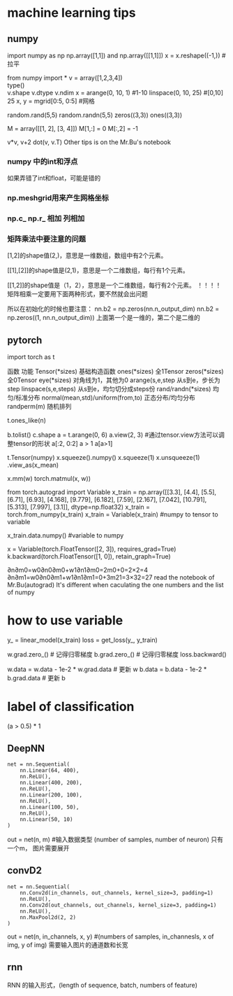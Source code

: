 # machine learning tips

## numpy 

import numpy as np
np.array([1,1]) and np.array([[1,1]])
 x = x.reshape((-1,)) # 拉平

from numpy import *
v = array([1,2,3,4])	
type()	
v.shape
v.dtype
v.ndim
x = arange(0, 10, 1)  #1-10
linspace(0, 10, 25)		#[0,10]  25
x, y = mgrid[0:5, 0:5]	#网格	

random.rand(5,5)
random.randn(5,5)
zeros((3,3))
ones((3,3))

M = array([[1, 2], [3, 4]])
M[1,:] = 0
M[:,2] = -1

v*v, v+2
dot(v, v.T)
Other tips is on the Mr.Bu's notebook

### numpy 中的int和浮点
如果弄错了int和float，可能是错的

### np.meshgrid用来产生网格坐标 

### np.c_   np.r_   相加  列相加

### 矩阵乘法中要注意的问题
[1,2]的shape值(2,)，意思是一维数组，数组中有2个元素。

[[1],[2]]的shape值是(2,1)，意思是一个二维数组，每行有1个元素。

[[1,2]]的shape值是（1，2），意思是一个二维数组，每行有2个元素。
！！！！矩阵相乘一定要用下面两种形式，要不然就会出问题

所以在初始化的时候也要注意：
nn.b2 = np.zeros(nn.n_output_dim)
nn.b2 = np.zeros((1, nn.n_output_dim))
上面第一个是一维的，第二个是二维的



## pytorch

import torch as t

函数						功能
Tensor(*sizes)			基础构造函数
ones(*sizes)			全1Tensor
zeros(*sizes)			全0Tensor
eye(*sizes)				对角线为1，其他为0
arange(s,e,step			从s到e，步长为step
linspace(s,e,steps)		从s到e，均匀切分成steps份
rand/randn(*sizes)		均匀/标准分布
normal(mean,std)/uniform(from,to)	正态分布/均匀分布
randperm(m)				随机排列

t.ones_like(n)

b.tolist()
c.shape
a = t.arange(0, 6)
a.view(2, 3)	#通过tensor.view方法可以调整tensor的形状
a[:2, 0:2]
a > 1
a[a>1]


t.Tensor(numpy)
x.squeeze().numpy()
x.squeeze(1)
x.unsqueeze(1)
.view_as(x_mean)

x.mm(w)
torch.matmul(x, w))


from torch.autograd import Variable
x_train = np.array([[3.3], [4.4], [5.5], [6.71], [6.93], [4.168],
                    [9.779], [6.182], [7.59], [2.167], [7.042],
                    [10.791], [5.313], [7.997], [3.1]], dtype=np.float32)
x_train = torch.from_numpy(x_train)
x_train = Variable(x_train)	#numpy to tensor to variable

x_train.data.numpy()	#variable to numpy

x = Variable(torch.FloatTensor([2, 3]), requires_grad=True)	
k.backward(torch.FloatTensor([1, 0]), retain_graph=True)

∂n∂m0=w0∂n0∂m0+w1∂n1∂m0=2m0+0=2×2=4
∂n∂m1=w0∂n0∂m1+w1∂n1∂m1=0+3m21=3×32=27
read the notebook of Mr.Bu(autograd)
It's different when caculating the one numbers and the list of numpy

# how to use variable
y_ = linear_model(x_train)
loss = get_loss(y_, y_train)

w.grad.zero_() # 记得归零梯度
b.grad.zero_() # 记得归零梯度
loss.backward()

w.data = w.data - 1e-2 * w.grad.data # 更新 w
b.data = b.data - 1e-2 * b.grad.data # 更新 b 


# label of classification
(a > 0.5) * 1


## DeepNN
```
net = nn.Sequential(
    nn.Linear(64, 400),
    nn.ReLU(),
    nn.Linear(400, 200),
    nn.ReLU(),
    nn.Linear(200, 100),
    nn.ReLU(),
    nn.Linear(100, 50),
    nn.ReLU(),
    nn.Linear(50, 10)
)
```
out = net(n, m) #输入数据类型 (number of samples, number of neuron)
只有一个m， 图片需要展开

## convD2 
```
net = nn.Sequential(
    nn.Conv2d(in_channels, out_channels, kernel_size=3, padding=1)
    nn.ReLU(),
    nn.Conv2d(out_channels, out_channels, kernel_size=3, padding=1)
    nn.ReLU(),
  	nn.MaxPool2d(2, 2)
)
```
out = net(n, in_channels, x, y) #(numbers of samples, in_channesls, x of img, y of img)
需要输入图片的通道数和长宽

## rnn
RNN 的输入形式，(length of sequence, batch, numbers of feature)
